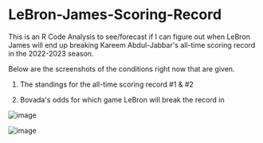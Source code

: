 # LeBron-James-Scoring-Record

This is an R Code Analysis to see/forecast if I can figure out when LeBron James will end up breaking Kareem Abdul-Jabbar's all-time scoring record in the 2022-2023 season. 

Below are the screenshots of the conditions right now that are given. 

1) The standings for the all-time scoring record #1 & #2

2) Bovada's odds for which game LeBron will break the record in

![image](https://user-images.githubusercontent.com/59621234/196333982-2d95f1d0-6953-4b14-8315-636bdb751b21.png)

![image](https://user-images.githubusercontent.com/59621234/196333721-8dafe0aa-f162-49bd-9ffc-3c21884df204.png)
